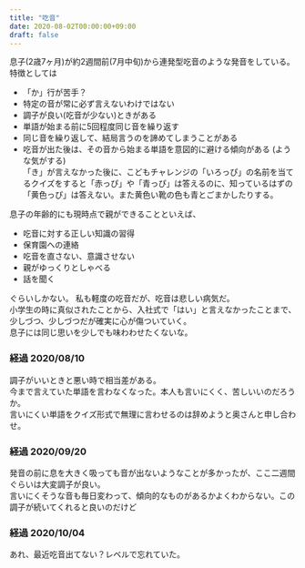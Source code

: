 ```yaml
---
title: "吃音"
date: 2020-08-02T00:00:00+09:00
draft: false
---
```

息子(2歳7ヶ月)が約2週間前(7月中旬)から連発型吃音のような発音をしている。  
特徴としては  
- 「か」行が苦手？
- 特定の音が常に必ず言えないわけではない
- 調子が良い(吃音が少ない)ときがある
- 単語が始まる前に5回程度同じ音を繰り返す
- 同じ音を繰り返して、結局言うのを諦めてしまうことがある
- 吃音が出た後は、その音から始まる単語を意図的に避ける傾向がある (ような気がする)  
「き」が言えなかった後に、こどもチャレンジの「いろっぴ」の名前を当てるクイズをすると「赤っぴ」や「青っぴ」は答えるのに、知っているはずの「黄色っぴ」は答えない。また黄色い靴の色も青とごまかしたりする。

息子の年齢的にも現時点で親ができることといえば、
- 吃音に対する正しい知識の習得
- 保育園への連絡
- 吃音を直さない、意識させない
- 親がゆっくりとしゃべる
- 話を聞く

ぐらいしかない。
私も軽度の吃音だが、吃音は悲しい病気だ。  
小学生の時に真似されたことから、入社式で「はい」と言えなかったことまで、
少しづつ、少しづつだが確実に心が傷ついていく。  
息子には同じ思いを少しでも味わわせたくないな。

### 経過 2020/08/10
調子がいいときと悪い時で相当差がある。  
今まで言えていた単語を言わなくなった。本人も言いにくく、苦しいいのだろうか。   
言いにくい単語をクイズ形式で無理に言わせるのは辞めようと奥さんと申し合わせ。

### 経過 2020/09/20
発音の前に息を大きく吸っても音が出ないようなことが多かったが、ここ二週間ぐらいは大変調子が良い。  
言いにくそうな音も毎日変わって、傾向的なものがあるかよくわからない。この調子が続いてくれると良いのだけど

### 経過 2020/10/04
あれ、最近吃音出てない？レベルで忘れていた。
